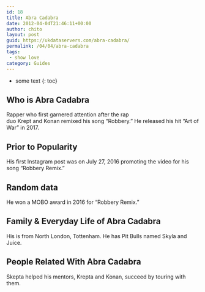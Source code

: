 ```yaml
---
id: 18
title: Abra Cadabra
date: 2012-04-04T21:46:11+00:00
author: chito
layout: post
guid: https://ukdataservers.com/abra-cadabra/
permalink: /04/04/abra-cadabra
tags:
 - show love
category: Guides
---
```


* some text
{: toc}


## Who is  Abra Cadabra



Rapper who first garnered attention after the rap duo Krept and Konan remixed his song &#8220;Robbery.&#8221; He released his hit &#8220;Art of War&#8221; in 2017. 

      
      
      
## Prior to Popularity 



His first Instagram post was on July 27, 2016 promoting the video for his song &#8220;Robbery Remix.&#8221; 

      
      
      
## Random data 



He won a MOBO award in 2016 for &#8220;Robbery Remix.&#8221; 

      
      
      
## Family & Everyday Life of Abra Cadabra



His is from North London, Tottenham. He has Pit Bulls named Skyla and Juice.

      
      
      
## People Related With  Abra Cadabra



Skepta helped his mentors, Krepta and Konan, succeed by touring with them.

      
    
  



    
    
  
